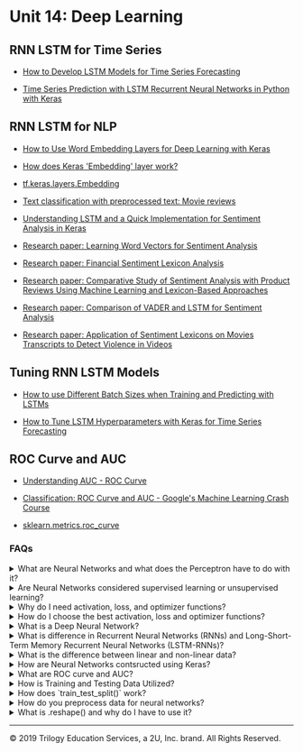 # Unit 14: Deep Learning

## RNN LSTM for Time Series

* [How to Develop LSTM Models for Time Series Forecasting](https://machinelearningmastery.com/how-to-develop-lstm-models-for-time-series-forecasting/)

* [Time Series Prediction with LSTM Recurrent Neural Networks in Python with Keras](https://machinelearningmastery.com/time-series-prediction-lstm-recurrent-neural-networks-python-keras/)

## RNN LSTM for NLP

* [How to Use Word Embedding Layers for Deep Learning with Keras](https://machinelearningmastery.com/use-word-embedding-layers-deep-learning-keras/)

* [How does Keras 'Embedding' layer work?](https://stats.stackexchange.com/questions/270546/how-does-keras-embedding-layer-work)

* [tf.keras.layers.Embedding](https://www.tensorflow.org/api_docs/python/tf/keras/layers/Embedding?version=stable)

* [Text classification with preprocessed text: Movie reviews](https://www.tensorflow.org/tutorials/keras/text_classification)

* [Understanding LSTM and a Quick Implementation for Sentiment Analysis in Keras](https://towardsdatascience.com/understanding-lstm-and-its-quick-implementation-in-keras-for-sentiment-analysis-af410fd85b47)

* [Research paper: Learning Word Vectors for Sentiment Analysis](http://ai.stanford.edu/~amaas/papers/wvSent_acl2011.pdf)

* [Research paper: Financial Sentiment Lexicon Analysis](https://www.researchgate.net/publication/324957692_Financial_Sentiment_Lexicon_Analysis)

* [Research paper: Comparative Study of Sentiment Analysis with Product Reviews Using Machine Learning and Lexicon-Based Approaches](https://scholar.smu.edu/cgi/viewcontent.cgi?article=1051&context=datasciencereview)

* [Research paper: Comparison of VADER and LSTM for Sentiment Analysis](https://www.ijrte.org/wp-content/uploads/papers/v7i6s/F03040376S19.pdf)

* [Research paper: Application of Sentiment Lexicons on Movies Transcripts to Detect Violence in Videos](https://thesai.org/Downloads/Volume10No2/Paper_47-Application_of_Sentiment_Lexicons_on_Movies.pdf)

## Tuning RNN LSTM Models

* [How to use Different Batch Sizes when Training and Predicting with LSTMs](https://machinelearningmastery.com/use-different-batch-sizes-training-predicting-python-keras/)

* [How to Tune LSTM Hyperparameters with Keras for Time Series Forecasting](https://machinelearningmastery.com/tune-lstm-hyperparameters-keras-time-series-forecasting/)

## ROC Curve and AUC

* [Understanding AUC - ROC Curve](https://towardsdatascience.com/understanding-auc-roc-curve-68b2303cc9c5)

* [Classification: ROC Curve and AUC - Google's Machine Learning Crash Course](https://developers.google.com/machine-learning/crash-course/classification/roc-and-auc)

* [sklearn.metrics.roc_curve](https://scikit-learn.org/stable/modules/generated/sklearn.metrics.roc_curve.html)
### FAQs

<details>
<summary>What are Neural Networks and what does the Perceptron have to do with it?</summary><br>

Neural networks are a set of algorithms that are modeled after the human brain - essentially a network of artificial neurons designed to recognize patterns and interpret sensory data through machine perception, labeling, or by clustering raw input. Neural networks complete this task with layers of neurons. Data goes into a layer, where mathematical computation is completed, then those results are fed into the next layer.

The original neural network and building block for modern neural networks, is the perceptron. The perceptron is essentially a single neural network unit, or neuron. Created by Frank Rosenblatt in 1958 and further developed in 1969 by Marvin Minsky and Seymour Papert, it's the most basic model of an artificial neuron, taking inputs, applying weights, and calculating a binary weighted sum prediction. Neural networks are composed of groups of these neurons, called layers.

![perceptron](Images/harsh_perceptron.png)

</details>

<details>
<summary>Are Neural Networks considered supervised learning or unsupervised learning?</summary><br>
Neural networks can fall into both categories! Neural networks can run unsupervised learning jobs such as mapping ot patterns in text for NLP, or for clustering algorithms. They can also be used for supervised learning jobs such as image classification and object detection.

<blockquote>
<details>

<summary>Supervised Learning</summary><br>
Supervised machine learning uses labeled data with input variables (feature data) and output variables (target data) and uses the feature data to predict the target data. Because the data is labeled, the outcome is known. This data can be fed to the model, and if the model guesses incorrectly, the error can be used to fine tune the model until it makes highly accurate guesses.<br>

An example of this is using tuning forks to tune a piano. Tuning forks produce very precise tones. These tones are your known output. You can press a piano key and compare the piano's tone (model output) to the tuning fork (known y value). If the piano's tone is too low then you can tighten the piano wire to make the piano better at matching the tuning fork. This process of adjusting the model to make the output match the known output is essentially supervised learning.
<br>
</details>
<details>
<summary>Unsupervised Learning</summary><br>
Unsupervised learning models are given only input variables and must work to make connections to the data without predicting a labeled target. These types of models are often clustering models that uncover connections in the data and group all the features into classes accordingly.<br>
<br>
An example of unsupervised learning would be to use website purchase data to group customers into two classes based on their spending habits. This clustering might reveal that class 1 more spends more with a coupon incentive, while class 2 spends more on targeted advertising on social media.
</details>

</blockquote><br>
</details>

<details>
<summary>Why do I need activation, loss, and optimizer functions?</summary><br>

<blockquote>
<details>
<summary>Activation Functions</summary><br>

Activation functions are really just math functions that allow us to adjust the linearity of the model. Data is complex and often has non-linear relationships between the inputs and the outputs. Changing the activation function to non-linear functions like ReLU allow us to build neural networks that can adapt to non-linear data.

Some of the most popular activation functions include sigmoid, tanh, and relu. A full list of activation functions provided by keras can be found [here.](https://keras.io/activations/)
</details>

<details>
<summary>Loss Functions and Optimizers</summary><br>

Loss functions measure how far the model is deviating from the expected result - the higher the number, the more deviation, meaning poor performance. Optimizer functions help the loss functions minimize their error by updating the weights used in the model according to the loss. Optimizer functions fine tune your model by using the loss function as a guide to keep it moving in the right direction. If the loss is going up, the optimizer needs to readjust the weights.

A simple way to visualize loss functions and optimizers is to picture yourself riding a horse. The horse may start to drift or find its own path, but you can use the reins to guide the horse back to the correct path. In this example, your eyes are the loss function. You can see the correct path, so you know when the model (the horse) starts to drift off course. Loss functions are just telling you how far off your model is from where you want it to be.

The horse reins are like the optimizer. The optimizer is what takes the feedback from the loss function and updates the model to make it better match your desired outcome. For example, if you see (loss function) that the horse is drifting to the right of the correct path (error), you can pull to the left to correct the course (optimizer).

Some popular loss functions include mean squared error (MSE) and categorical cross-entropy. Popular optimizer functions include Adam and Adadelta. A full list of loss functions and optimizer functions provided by Keras can be seen [here](https://keras.io/losses/) and [here,](https://keras.io/optimizers/) respectively.

 A great medium article on the topic can be viewed [here.](https://medium.com/datadriveninvestor/overview-of-different-optimizers-for-neural-networks-e0ed119440c3)

</details>
</blockquote><br>
</details>

<details>
<summary>How do I choose the best activation, loss and optimizer functions?</summary><br>

Choosing the right function for your model is a great opportunity to have some fun with your code through experimentation! Building neural networks is part science and part art, so choosing these functions is typically the result of much testing with different options to find the best result.

</details>

<details>
<summary>What is a Deep Neural Network?</summary><br>

Deep Neural Networks are neural networks that have more than one hidden layer. One can visualize this by thinking of a network of connected perceptrons, or a multi-layer perceptron. With Deep Neural Networks, there is an input layer and an output layer, but between the two are multiple hidden layers running sophisticated computations to produce more refined output. A layer is a set of neurons, and is visualized by showing a column of those neurons and how they feed into the next column - or layer. Below is an image of a basic deep neural network, they can be, and often much more complex. To visualize even more types of deep neural nets and their structures, visit the [Tensorflow Playground.](https://playground.tensorflow.org/)


![deep net](Images/nnet.png)

</details>

<details>
<summary>What is difference in Recurrent Neural Networks (RNNs) and Long-Short-Term Memory Recurrent Neural Networks (LSTM-RNNs)?</summary><br>

A Recurrent neural network (RNN) is a type of deep neural network that can remember the past and update its results based on that information. RNNs are called recurrent, because they cycle the information they receive through the layers more than once, effectively accessing their 'memory' to update their decisions based on the past. This is the opposite of standard Articifical Neural Networks (ANNs) that utilize a feedforward method where the inputs are passed through each layer only only once, in a unilateral direction, and then outputted.

While RNNs do well with short sequences of data, they can be overwhelmed and struggle to learn long sequences. This is because they have no way to sort out what information is important and what information isn't important over long periods of time. For example, suppose you wanted to build a machine learning model that could predict when you would want a snack. What you had for breakfast this morning may impact your hunger level for the day, but what you ate for breakfast 3 years ago may no longer be relevant to predicting today's snack time. This can pose an issue for scenarios such as time series analysis on large time windows.

LSTM-RNN can help resolve this problem by practicing more expansive, yet more selective memory. The LSTM-RNN can predict which values are ok to forget and which it needs to hold on to so that longer time windows can be analyzed.

</details>

<details>
<summary>What is the difference between linear and non-linear data?</summary>


</details>

<details>
<summary>How are Neural Networks contsructed using Keras?</summary><br>

Using Keras makes building Neural Networks relatively simple. In the following example we'll build a simple deep neural network. We begin by importing the models needed to run the algorithms.

```python
from tensorflow.keras.models import Sequential
from tensorflow.keras.layers import Dense
```

Next we define our model by instantiating the `Sequential()` object, then we add our first hidden layer by calling the `.add()` method on our model object and inserting a `Dense()` layer with the proper variables:

```python
model = Sequential()
model.add(Dense(units=10, input_dim=5, activation='relu'))
```
In the above code snippet, we added '5' neurons to the hidden layer via the `units` parameter. We also gave `5` to our `input_dim` parameter and assigned the activation function `relu` to our `activation` parameter. The `input_dim` is always the starting number of inputs. The `units` parameter can vary.

In the below code snippet we add a second hidden layer to the model, making this a deep neural network - notice we do not have to resupply the `input_dim`:

```python
model.add(Dense(units=15, activation='relu'))
```

Next, the output layer is added - notice we can specifiy a different activation function if we choose, and that the `units` are specified as `1` this time, because this is the ouput layer, where a final prediction will be generated:

```python
model.add(Dense(units=1, activation="linear"))
```
Now that the model is built, a summary can be displayed by accessing the `.summary` method on the model as follows:

<img src=Images/model_summary.PNG width=475>

To continue the process, the model is compiled and fit to the data (trained). To compile the model we run `.compile()` on our model and specify a loss function, an optimizer and also a metrics output to measure the accuracy. To fit the model, we run `.fit()`, providing the feature and target data, the data split to make validation results on, and the number of epochs. Remember, epochs is just another way of saying iterations, or the number of times we run the training:

```python
model.compile(loss="mean_squared_error", optimizer="adam", metrics=["mse"])
model.fit(X, y, validation_split=0.3, epochs=200)
```
Depending on the loss function and metrics designated, the output of fitting the model will resemble the following:

<img src=Images/epochs.PNG width=500>

To use the model to make predictions you can call `.predict()` on scaled feature data as follows:

```python
predictions = model.predict(X_test_scaled)
```
</details>

<details>
<summary>What are ROC curve and AUC?</summary><br>

The ROC curve and AUC are used to visualize the performance of a classification model. ROC stands for Receiver Operating Characteristic and AUC stands for Area Under the ROC Curve. The two methods are combined onto a single chart to produce the visualization.

The Roc Curve on its own, shows how the model performed by measuring the recall (See below for a quick refresher on recall) and false positive rate (FPR). A ROC curve is seen in the below image:

<img src=Images/roc-curve.png width = 350>

Because interpreting the ROC Curve is difficult, the AUC calculation comes into play. The AUC measures the area that falls under the curve on a scale of 0 to 1. If the model is 100% wrong then the AUC is 0. If the model is 100% right, then the AUC is 1. An example of this final visualization is seen in the below image:

![ROC/AUC](Images/roc-curve-rnn-lstm.png)

<blockquote>
<details>
<summary><strong>Recall</strong></summary>
Recall is the measurement of how many times a value was predicted and was also incorrect. For example, if our model was predicting colors - blue, green, and purple, recall would be the measurement of how many times green was predicted incorrectly.

The formula for recall is TP / (TP + FN).

</details>
</blockquote><br>
</details>


<details>
<summary>How is Training and Testing Data Utilized?</summary><br>

When working with models, data is divided into training and testing sets. The training set is used to teach (supervise!) the model so it learns how the input data is connected to the output data and can make predictions. The testing data set is used to validate how well the model performs on data it has not seen before, by running the model on the testing feature data, and comparing it's predictions to the testing target data.<br>

</details>
<details>
<summary>How does `train_test_split()` work?</summary><br>

The `train_test_split()` function makes splitting data for testing easy! The function outputs four sets of data points - two sets each of target and feature data where one set is for training, and one set is for testing. This is why the variables that define the function are typically `X_train, X_test, y_train, y_test`. The most important parameters of the function are the `X` and `y`. During preprocessing, we separate our data into the feature data, or `X`, and the target data - `y`.

The `y` data are the values we wish to predict, and the `X` data are the values we use to influence our predictions. If our data is stored in a DataFrame, we just break it out and store it in variables. The values we wish to predict are stored as `y` and the features we are using to make our predictions are stored as `X`. We then feed these into the `train_test_split()` function.

Other parameters include: `stratify`, `test_size`, `train_size`, `random_state`, and `shuffle`.

If the `y` values consists of binary data (for example, male/female), and 25% of those values are male, and 75% of those values are female, then setting the `stratify` parameter to `y` will ensure the test and train data have the same ratio of male to female as the entire data set.

The specific `test_size` and `train_size` can also be set to override the default sizes. The default for these parameters will select sizes that complement the data set. The defaults can be overridden using either `int` or `float` values. If the parameter is set to `int`, then this will indicate a specific sample size you wish to include in the test or train set. If the parameter is set to `float` then it will indicate a percentage of the total dataset you wish to include in the test or train set.

When using the `shuffle` parameter, the data is shuffled (randomized) prior to being divided into train and test sets.

When using this function, the data is split each time randomly; however, if the `random_state` parameter is set, the same random split will be selected each time. To use this parameter, any number can be used as the `random_state` as long as it is used each time you run the model. Using this parameter will always ensure the same split is obtained even if `shuffle` is set to `True`.

An example of implementing a `train_test_split()` instance is as follows:

```python
X_train, X_test, y_train, y_test = train_test_split(X, y, stratify=y, shuffle=True)
```

</details>


<details>
<summary>How do you preprocess data for neural networks?</summary><br>

Preprocessing data for neural networks involves converting categorical data to numerical and scaling numerical data with high variance. Categorical data is text-based and must be converted to numerical so that computations can be ran. Numerical data with high variance can inadvertantly introduce bias to the model.

<blockquote>
<details>
<summary>Preprocessing Categorical Data</summary><br>

Using `OneHotEncoder()` from scikit-learn, we can convert categorical data to numerical. We begin with a simple DataFrame showing 6 countries:

![country_df1](Images/country_df1.PNG)

Then we import `OneHotEncoder` from sklearn.preprocessing, after which we instantiate the `OneHotEncoder()` object, then run a `.fit()` followed by `.transform()`. The results are stored in a new variable `encoded_y`.

Now you can see that the encoded values are numerical representations of the original countries:

<img src= Images/OneHotEncode.PNG width = 400>

</details>


<details>
<summary>Scaling Feature Data</summary><br>
In an effort to avoid introducing bias to the model, we should scale data that have large numerical variance between features, so that all features are weighted the same. For example, let's suppose that our country DataFrame also includes an average number of children, average life expectancy, and average salary by country. The average number of children is a very small number compared to average life expectancy, which is a very small number compared to the average salary by country. These values vary greatly and need to be scaled, because the higher numbers may result in more weight bias.

![country_df4](Images/country_df4.PNG)

Using the `StandardScaler()` from scikit-learn, we will scale the data. First we instantiate the `.StandardScaler()` instance, then fit it to the data, then transform the data and show it in a new DataFrame:

```python
data_scaler = StandardScaler()
data_scaler.fit(df)
data_scaled = data_scaler.transform(df)
```
The new DataFrame shows the scaled data in place of the former values. Now all the values are standardized:

![country_df5](Images/country_df5.PNG)

</details>
</blockquote><br>
</details>

<details><summary>
What is .reshape() and why do I have to use it?</summary><br>

When working with Pandas, we often pass Series objects into our model. The shape of values in a Pandas Series object is a 1d array. This has to be converted into a 2d array which is essentially an array of arrays - or list of lists. . This is done using the `.reshape()` function. The matrix values we desire are passed into this function. In the following example we reshape our list into a 2d array using `.reshape(3,4)`, where 3 is the number of lists and 4 is the number of values in each list:

![2d_arrayImages](Images/2d_array.PNG)

Many models require the 2d array to be formatted such that each value is in a list by itself. If we were inserting the above sample data into a model, it would be converted using `.reshape(-1,1)`, where -1 indicates an unknown number of rows, and 1 indicates the number of values in each list. The -1 will allow the function to generate the amount of rows necessary to hold the data. The output looks like this:

![2d_array_reshape](Images/2d_array_reshape.PNG)

</details>

---
© 2019 Trilogy Education Services, a 2U, Inc. brand. All Rights Reserved.
